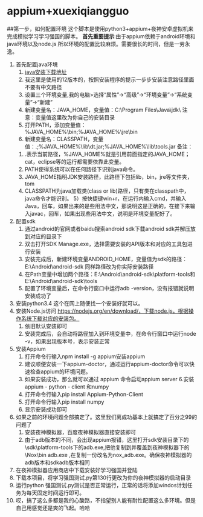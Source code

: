 # appium+xuexiqiangguo
##第一步，如何配置环境
这个脚本是使用python3+appium+夜神安卓虚拟机来完成模拟学习学习强国的脚本。
__首先重要提示__:由于appium依赖于android环境和java环境以及node.js 所以环境的配置比较麻烦。需要很长的时间，但是一劳永逸。
1. 首先配置java环境 
   1. [java安装下载地址](https://www.oracle.com/technetwork/java/javase/downloads/index.html)
   2. 我这里是使用的12版本的，按照安装程序的提示一步步安装注意路径里面不要有中文路径
   3. 设置三个环境变量,我的电脑>选择“属性”->“高级”->“环境变量”->“系统变量”->“新建”
   4. 新建变量名：JAVA_HOME，变量值：C:\Program Files\Java\jdk\ 注意：变量值这里改为你自己的安装目录
   5. 打开PATH，添加变量值：%JAVA_HOME%\bin;%JAVA_HOME%\jre\bin
   6. 新建变量名：CLASSPATH，变量值：.;%JAVA_HOME%\lib\dt.jar;%JAVA_HOME%\lib\tools.jar
   备注：
	1) .表示当前路径，%JAVA_HOME%就是引用前面指定的JAVA_HOME；cat，eclipse等的运行都需要依靠此变量。
	3) PATH使得系统可以在任何路径下识别java命令。
	2) JAVA_HOME指明JDK安装路径，此路径下包括lib，bin，jre等文件夹，tom
	4) CLASSPATH为java加载类(class or lib)路径，只有类在classpath中，java命令才能识别。
	5）按快捷键win+r，在运行内输入cmd，并输入Java，回车，如果出来的是些用法中文，那说明这是正确的，在接下来输入javac，回车，如果出现些用法中文，说明是环境变量配好了。
2. 配置sdk
   1. 通过android的官网或者baidu搜索android sdk下载android sdk并解压放到对应的目录下
   2. 双击打开SDK Manage.exe，选择需要安装的API版本和对应的工具包进行安装
   3. 安装完成后，新建环境变量ANDROID_HOME，变量值为sdk的路径：E:\Android\android-sdk 同样路径改为你实际安装路径
   4. 在Path变量中增加两个路径：E:\Android\android-sdk\platform-tools和E:\Android\android-sdk\tools
   5. 配置了环境变量后，在命令行窗口中运行adb -version，没有报错就说明安装成功了
3. 安装python3.4 这个在网上随便找一个安装好就可以。
4. 安装Node.js访问 https://nodejs.org/en/download/，下载node.js，根据操作系统下载对应的安装包。
   1. 依旧默认安装即可
   2. 安装完成后，会自动将路径加入到环境变量中，在命令行窗口中运行node -v，如果出现版本号，表示安装正常
5. 安装Appium
   1. 打开命令行输入npm install -g appium安装appium
   2. 建议顺便安装一下appium-doctor，通过运行appium-doctor命令可以快速检查appium的环境问题。
   3. 如果安装成功，那么就可以通过 appium 命令启动appium server
6.安装appium - python - client 和numpy
   1. 打开命令行输入pip install Appium-Python-Client
   2. 打开命令行输入pip install numpy
   2. 显示安装成功即可
7. 如果之前的环境问题全部搞定了。这里我们离成功基本上就搞定了百分之99的问题了
   1. 安装夜神模拟器，百度夜神模拟器直接安装即可
   2. 由于adb版本的不同，会出现appium报错，这里打开sdk安装目录下的\sdk\platform-tools下的adb.exe,把他复制到并覆盖到夜神模拟器下的\Nox\bin adb.exe ,在复制一份改名为nox_adb.exe。确保夜神模拟器的adb版本和sdkadb版本相同
8. 在夜神模拟器应用商店中下载安装好学习强国并登陆
9. 下载本项目，将学习强国测试.py第130行更改为你的夜神模拟器的启动目录
10. 运行python 强国测试.py测试是否正常运行，正常的话将添加windos计划任务为每天固定时间运行即可。
11. 哎，搞了这么多都是我的心酸路，不指望别人能有耐性配置这么多环境。但是自己用感觉还是爽的飞起。哈哈